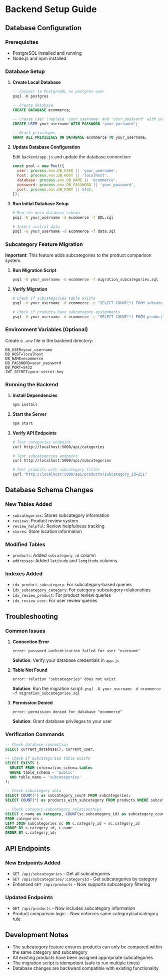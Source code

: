 # Backend Setup Guide

## Database Configuration

### Prerequisites
- PostgreSQL installed and running
- Node.js and npm installed

### Database Setup

1. **Create Local Database**
   ```sql
   -- Connect to PostgreSQL as postgres user
   psql -U postgres
   
   -- Create database
   CREATE DATABASE ecommerce;
   
   -- Create user (replace 'your_username' and 'your_password' with your credentials)
   CREATE USER your_username WITH PASSWORD 'your_password';
   
   -- Grant privileges
   GRANT ALL PRIVILEGES ON DATABASE ecommerce TO your_username;
   ```

2. **Update Database Configuration**
   
   Edit `backend/app.js` and update the database connection:
   ```javascript
   const pool = new Pool({
     user: process.env.DB_USER || 'your_username',
     host: process.env.DB_HOST || 'localhost',
     database: process.env.DB_NAME || 'ecommerce',
     password: process.env.DB_PASSWORD || 'your_password',
     port: process.env.DB_PORT || 5432,
   });
   ```

3. **Run Initial Database Setup**
   ```bash
   # Run the main database schema
   psql -U your_username -d ecommerce -f DDL.sql
   
   # Insert initial data
   psql -U your_username -d ecommerce -f data.sql
   ```

### Subcategory Feature Migration

**Important**: This feature adds subcategories to the product comparison system.

1. **Run Migration Script**
   ```bash
   psql -U your_username -d ecommerce -f migration_subcategories.sql
   ```

2. **Verify Migration**
   ```bash
   # Check if subcategories table exists
   psql -U your_username -d ecommerce -c "SELECT COUNT(*) FROM subcategories;"
   
   # Check if products have subcategory assignments
   psql -U your_username -d ecommerce -c "SELECT COUNT(*) FROM products WHERE subcategory_id IS NOT NULL;"
   ```

### Environment Variables (Optional)

Create a `.env` file in the backend directory:
```env
DB_USER=your_username
DB_HOST=localhost
DB_NAME=ecommerce
DB_PASSWORD=your_password
DB_PORT=5432
JWT_SECRET=your-secret-key
```

### Running the Backend

1. **Install Dependencies**
   ```bash
   npm install
   ```

2. **Start the Server**
   ```bash
   npm start
   ```

3. **Verify API Endpoints**
   ```bash
   # Test categories endpoint
   curl http://localhost:5000/api/categories
   
   # Test subcategories endpoint
   curl http://localhost:5000/api/subcategories
   
   # Test products with subcategory filter
   curl "http://localhost:5000/api/products?subcategory_id=251"
   ```

## Database Schema Changes

### New Tables Added
- `subcategories`: Stores subcategory information
- `reviews`: Product review system
- `review_helpful`: Review helpfulness tracking
- `stores`: Store location information

### Modified Tables
- `products`: Added `subcategory_id` column
- `addresses`: Added `latitude` and `longitude` columns

### Indexes Added
- `idx_product_subcategory`: For subcategory-based queries
- `idx_subcategory_category`: For category-subcategory relationships
- `idx_review_product`: For product review queries
- `idx_review_user`: For user review queries

## Troubleshooting

### Common Issues

1. **Connection Error**
   ```
   error: password authentication failed for user "username"
   ```
   **Solution**: Verify your database credentials in `app.js`

2. **Table Not Found**
   ```
   error: relation "subcategories" does not exist
   ```
   **Solution**: Run the migration script: `psql -U your_username -d ecommerce -f migration_subcategories.sql`

3. **Permission Denied**
   ```
   error: permission denied for database "ecommerce"
   ```
   **Solution**: Grant database privileges to your user

### Verification Commands

```sql
-- Check database connection
SELECT current_database(), current_user;

-- Check if subcategories table exists
SELECT EXISTS (
  SELECT FROM information_schema.tables 
  WHERE table_schema = 'public' 
  AND table_name = 'subcategories'
);

-- Check subcategory data
SELECT COUNT(*) as subcategory_count FROM subcategories;
SELECT COUNT(*) as products_with_subcategory FROM products WHERE subcategory_id IS NOT NULL;

-- Check category-subcategory relationships
SELECT c.name as category, COUNT(sc.subcategory_id) as subcategory_count
FROM categories c
LEFT JOIN subcategories sc ON c.category_id = sc.category_id
GROUP BY c.category_id, c.name
ORDER BY c.category_id;
```

## API Endpoints

### New Endpoints Added
- `GET /api/subcategories` - Get all subcategories
- `GET /api/subcategories/:categoryId` - Get subcategories by category
- Enhanced `GET /api/products` - Now supports subcategory filtering

### Updated Endpoints
- `GET /api/products` - Now includes subcategory information
- Product comparison logic - Now enforces same category/subcategory rule

## Development Notes

- The subcategory feature ensures products can only be compared within the same category and subcategory
- All existing products have been assigned appropriate subcategories
- The migration script is idempotent (safe to run multiple times)
- Database changes are backward compatible with existing functionality 